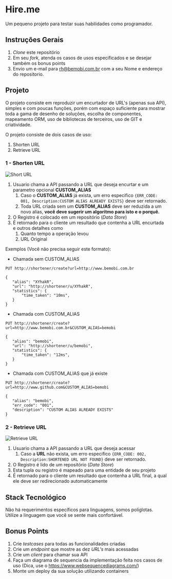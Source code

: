 # Hire.me

Um pequeno projeto para testar suas habilidades como programador.

## Instruções Gerais

1. _Clone_ este repositório
2. Em seu _fork_, atenda os casos de usos especificados e se desejar também os bonus points
3. Envio um e-mail para rh@bemobi.com.br com a seu Nome e endereço do repositorio.

## Projeto

O projeto consiste em reproduzir um encurtador de URL's (apenas sua API), simples e com poucas funções, porém com espaço suficiente para mostrar toda a gama de desenho de soluções, escolha de componentes, mapeamento ORM, uso de bibliotecas de terceiros, uso de GIT e criatividade.

O projeto consiste de dois casos de uso:

1. Shorten URL
2. Retrieve URL

### 1 - Shorten URL

![Short URL](http://i.imgur.com/MFB7VP4.jpg)

1. Usuario chama a API passando a URL que deseja encurtar e um parametro opcional **CUSTOM_ALIAS**
   1. Caso o **CUSTOM_ALIAS** já exista, um erro especifico `{ERR_CODE: 001, Description:CUSTOM ALIAS ALREADY EXISTS}` deve ser retornado.
   2. Toda URL criada sem um **CUSTOM_ALIAS** deve ser reduzida a um novo alias, **você deve sugerir um algoritmo para isto e o porquê.**
2. O Registro é colocado em um repositório (_Data Store_)
3. É retornado para o cliente um resultado que contenha a URL encurtada e outros detalhes como
   1. Quanto tempo a operação levou
   2. URL Original

Exemplos (Você não precisa seguir este formato):

- Chamada sem CUSTOM_ALIAS

```
PUT http://shortener/create?url=http://www.bemobi.com.br

{
   "alias": "XYhakR",
   "url": "http://shortener/u/XYhakR",
   "statistics": {
       "time_taken": "10ms",
   }
}
```

- Chamada com CUSTOM_ALIAS

```
PUT http://shortener/create?url=http://www.bemobi.com.br&CUSTOM_ALIAS=bemobi

{
   "alias": "bemobi",
   "url": "http://shortener/u/bemobi",
   "statistics": {
       "time_taken": "12ms",
   }
}
```

- Chamada com CUSTOM_ALIAS que já existe

```
PUT http://shortener/create?url=http://www.github.com&CUSTOM_ALIAS=bemobi

{
   "alias": "bemobi",
   "err_code": "001",
   "description": "CUSTOM ALIAS ALREADY EXISTS"
}
```

### 2 - Retrieve URL

![Retrieve URL](http://i.imgur.com/f9HESb7.jpg)

1. Usuario chama a API passando a URL que deseja acessar
   1. Caso a **URL** não exista, um erro especifico `{ERR_CODE: 002, Description:SHORTENED URL NOT FOUND}` deve ser retornado.
2. O Registro é lido de um repositório (_Data Store_)
3. Esta tupla ou registro é mapeado para uma entidade de seu projeto
4. É retornado para o cliente um resultado que contenha a URL final, a qual ele deve ser redirecionado automaticamente

## Stack Tecnológico

Não há requerimentos específicos para linguagens, somos poliglotas. Utilize a linguagem que você se sente mais confortável.

## Bonus Points

1. Crie _testcases_ para todas as funcionalidades criadas
2. Crie um _endpoint_ que mostre as dez _URL's_ mais acessadas
3. Crie um _client_ para chamar sua API
4. Faça um diagrama de sequencia da implementação feita nos casos de uso (Dica, use o https://www.websequencediagrams.com/)
5. Monte um deploy da sua solução utilizando containers
